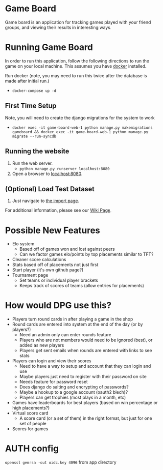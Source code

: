 # Game Board
Game board is an application for tracking games played with your friend groups, and viewing their results in interesting ways. 

# Running Game Board
In order to run this application, follow the following directions to run the game on your local machine. This assumes you have [docker](https://docs.docker.com/get-docker/) installed.

Run docker (note, you may need to run this twice after the database is made after initial run.)
- `docker-compose up -d`

## First Time Setup
Note, you will need to create the django migrations for the system to work
- `docker exec -it game-board-web-1 python manage.py makemigrations gameboard && docker exec -it game-board-web-1 python manage.py migrate --run-syncdb`

## Running the website
1. Run the web server.
    - `python manage.py runserver localhost:8080`
2. Open a browser to [localhost:8080](http://localhost:8080/).

## (Optional) Load Test Dataset
1. Just navigate to [the import page](http://localhost:8080/import).

For additional information, please see our [Wiki Page](https://github.com/KeeganW/game-board/wiki).

# Possible New Features
- Elo system
  - Based off of games won and lost against peers
  - Can we factor games elo/points by top placements similar to TFT?
- Cleaner score calculations
- Stats based off of placements not just first
- Start player (it's own github page?)
- Tournament page
  - Set teams or individual player brackets
  - Keeps track of scores of teams (allow entries for placements)

# How would DPG use this?
- Players turn round cards in after playing a game in the shop
- Round cards are entered into system at the end of the day (or by players?)
  - Need an admin only can enter rounds feature
  - Players who are not members would need to be ignored (best), or added as new players
  - Players get sent emails when rounds are entered with links to see stats
- Players can login and view their scores
  - Need to have a way to setup and account that they can login and use 
  - Maybe players just need to register with their password on site
  - Needs feature for password reset
  - Does django do salting and encrypting of passwords?
  - Maybe a hookup to a google account (oauth2 blech)?
  - Players can get trophies (most plays in a month, etc)
- Games have leaderboards for best players (based on win percentage or high placements?)
- Virtual score card
  - A score card (or a set of them) in the right format, but just for one set of people
- Scores for games


# AUTH config
`openssl genrsa -out oidc.key 4096` from app directory


